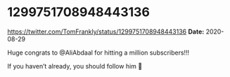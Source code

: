 # 1299751708948443136
https://twitter.com/TomFrankly/status/1299751708948443136
**Date:** 2020-08-29

Huge congrats to @AliAbdaal for hitting a million subscribers!!! 

If you haven’t already, you should follow him 🙂
